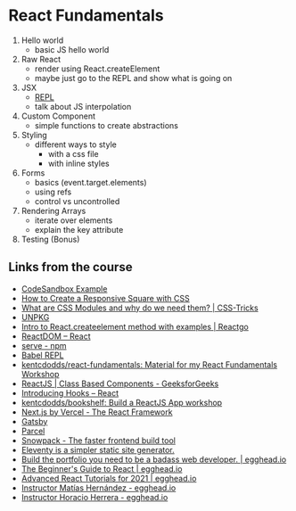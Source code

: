 # React Fundamentals

1. Hello world
   - basic JS hello world
2. Raw React
   - render using React.createElement
   - maybe just go to the REPL and show what is going on
3. JSX
   - [REPL](https://babeljs.io/repl#?browsers=defaults%2C%20not%20ie%2011%2C%20not%20ie_mob%2011&build=&builtIns=usage&spec=false&loose=false&code_lz=MYewdgzgLgBArgSxgXhgHgCYIG4D40QAOAhmLgBICmANtSGgPRGm7rNkDqIATtRo-3wMseGACggA&debug=false&forceAllTransforms=false&shippedProposals=false&circleciRepo=&evaluate=false&fileSize=false&timeTravel=false&sourceType=module&lineWrap=true&presets=react&prettier=true&targets=&version=7.12.12&externalPlugins=)
   - talk about JS interpolation
4. Custom Component
   - simple functions to create abstractions
5. Styling
   - different ways to style
     - with a css file
     - with inline styles
6. Forms
   - basics (event.target.elements)
   - using refs
   - control vs uncontrolled
7. Rendering Arrays
   - iterate over elements
   - explain the key attribute
8. Testing (Bonus)

## Links from the course

- [CodeSandbox Example](https://codesandbox.io/s/focused-haibt-3bgxg?file=/src/App.js)
- [How to Create a Responsive Square with CSS](https://spin.atomicobject.com/2015/07/14/css-responsive-square/)
- [What are CSS Modules and why do we need them? \| CSS\-Tricks](https://css-tricks.com/css-modules-part-1-need/)
- [UNPKG](https://unpkg.com/)
- [Intro to React\.createelement method with examples \| Reactgo](https://reactgo.com/react-createelement-example/)
- [ReactDOM – React](https://reactjs.org/docs/react-dom.html#render)
- [serve \- npm](https://www.npmjs.com/package/serve)
- [Babel REPL](https://babeljs.io/repl#?browsers=defaults%2C%20not%20ie%2011%2C%20not%20ie_mob%2011&build=&builtIns=usage&spec=false&loose=false&code_lz=GYVwdgxgLglg9mABAWQKYGd0EMDmqAUADgE5yHoCUiA3gFDGpQjFL4A86hWYAfNSWXQA6CAAsYAGwAmDMAF82Aek7ceFWnNq0ICdFEQgYiALyJ8VYz0Rs0mXKh4cuvABKoJEuEpW9rPngDqcMTS3s6OirbYeFZatEA&debug=false&forceAllTransforms=false&shippedProposals=false&circleciRepo=&evaluate=false&fileSize=false&timeTravel=false&sourceType=module&lineWrap=true&presets=react&prettier=true&targets=&version=7.12.12&externalPlugins=)
- [kentcdodds/react\-fundamentals: Material for my React Fundamentals Workshop](https://github.com/kentcdodds/react-fundamentals)
- [ReactJS \| Class Based Components \- GeeksforGeeks](https://www.geeksforgeeks.org/reactjs-class-based-components/)
- [Introducing Hooks – React](https://reactjs.org/docs/hooks-intro.html)
- [kentcdodds/bookshelf: Build a ReactJS App workshop](https://github.com/kentcdodds/bookshelf)
- [Next\.js by Vercel \- The React Framework](https://nextjs.org/)
- [Gatsby](https://gatsbyjs.com/)
- [Parcel](https://parceljs.org/)
- [Snowpack \- The faster frontend build tool](https://www.snowpack.dev/)
- [Eleventy is a simpler static site generator\.](https://www.11ty.dev/)
- [Build the portfolio you need to be a badass web developer\. \| egghead\.io](https://next.egghead.io/)
- [The Beginner's Guide to React \| egghead\.io](https://next.egghead.io/courses/the-beginner-s-guide-to-react)
- [Advanced React Tutorials for 2021 \| egghead\.io](https://next.egghead.io/q/react)
- [Instructor Matías Hernández \- egghead\.io](https://egghead.io/instructors/matias-francisco-hernandez-arellano)
- [Instructor Horacio Herrera \- egghead\.io](https://egghead.io/instructors/horacio-herrera)
